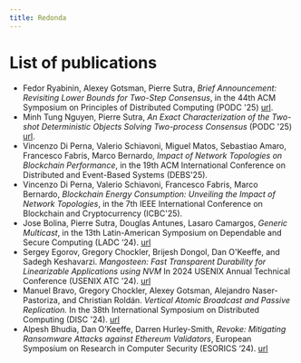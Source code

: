 ```yaml
---
title: Redonda
---
```

# List of publications

* Fedor Ryabinin, Alexey Gotsman, Pierre Sutra, *Brief Announcement: Revisiting Lower Bounds for Two-Step Consensus*, in the 44th ACM Symposium on Principles of Distributed Computing (PODC '25) [url](https://arxiv.org/abs/2505.03627).
* Minh Tung Nguyen, Pierre Sutra, *An Exact Characterization of the Two-shot Deterministic Objects Solving Two-process Consensus* (PODC '25) [url](https://drive.google.com/file/d/1fFbR1rsfgTduFli4-dF9hLmuRx-pZyJD/view?usp=drive_link).
* Vincenzo Di Perna, Valerio Schiavoni, Miguel Matos, Sebastiao Amaro, Francesco Fabris, Marco Bernardo, *Impact of Network Topologies on Blockchain Performance*, in the 19th ACM International Conference on Distributed and Event-Based Systems (DEBS'25).
* Vincenzo Di Perna, Valerio Schiavoni, Francesco Fabris, Marco Bernardo, *Blockchain Energy Consumption: Unveiling the Impact of Network Topologies*, in the 7th IEEE International Conference on Blockchain and Cryptocurrency (ICBC'25).
* Jose Bolina, Pierre Sutra,  Douglas Antunes,  Lasaro Camargos, *Generic Multicast*, in the 13th Latin-American Symposium on Dependable and Secure Computing  (LADC ‘24). [url](https://hal.science/hal-04909501)
* Sergey Egorov, Gregory Chockler, Brijesh Dongol, Dan O'Keeffe, and Sadegh Keshavarzi. *Mangosteen: Fast Transparent Durability for Linearizable Applications using NVM* In 2024 USENIX Annual Technical Conference (USENIX ATC '24). [url](https://www.usenix.org/conference/atc24/presentation/egorov)
* Manuel Bravo, Gregory Chockler, Alexey Gotsman, Alejandro Naser-Pastoriza, and Christian Roldán. *Vertical Atomic Broadcast and Passive Replication.* In the 38th International Symposium on Distributed Computing (DISC '24). [url](https://drops.dagstuhl.de/entities/document/10.4230/LIPIcs.DISC.2024.10)
* Alpesh Bhudia, Dan O’Keeffe, Darren Hurley-Smith, *Revoke: Mitigating Ransomware Attacks against Ethereum Validators*, European Symposium on Research in Computer Security (ESORICS ‘24). [url](https://pure.royalholloway.ac.uk/en/publications/revoke-mitigating-ransomware-attacks-against-ethereum-validators)

